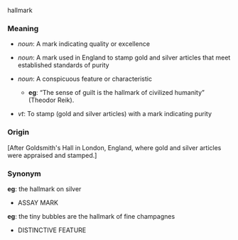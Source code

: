 hallmark
### Meaning
+ _noun_: A mark indicating quality or excellence
+ _noun_: A mark used in England to stamp gold and silver articles that meet established standards of purity
+ _noun_: A conspicuous feature or characteristic
    + __eg__: “The sense of guilt is the hallmark of civilized humanity” (Theodor Reik).

+ _vt_: To stamp (gold and silver articles) with a mark indicating purity

### Origin

[After Goldsmith's Hall in London, England, where gold and silver articles were appraised and stamped.]

### Synonym

__eg__: the hallmark on silver

+ ASSAY MARK

__eg__: the tiny bubbles are the hallmark of fine champagnes

+ DISTINCTIVE FEATURE


